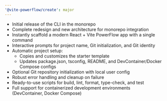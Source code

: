 ```yaml
---
'@vite-powerflow/create': major
---
```


- Initial release of the CLI in the monorepo
- Complete redesign and new architecture for monorepo integration
- Instantly scaffold a modern React + Vite PowerFlow app with a single command
- Interactive prompts for project name, Git initialization, and Git identity
- Automatic project setup:
  - Copies and customizes the starter template
  - Updates package.json, tsconfig, README, and DevContainer/Docker Compose configs
- Optional Git repository initialization with local user config
- Robust error handling and cleanup on failure
- Ready-to-use scripts for build, lint, format, type-check, and test
- Full support for containerized development environments (DevContainer, Docker Compose)
